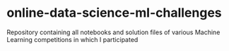 # online-data-science-ml-challenges
Repository containing all notebooks and solution files of various Machine Learning competitions in which I participated
